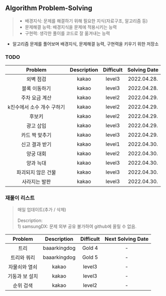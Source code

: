 ## Algorithm Problem-Solving
>- 배경지식: 문제를 해결하기 위해 필요한 지식(자료구조, 알고리즘 등)
>- 문제해결 능력: 배경지식을 문제에 적용시키는 능력
>- 구현력: 생각한 풀이를 코드로 잘 옮겨내는 능력

- 알고리즘 문제를 풀어보며 배경지식, 문제해결 능력, 구현력을 키우기 위한 저장소

### TODO
| Problem | Description | Difficult | Solving Date |
|:---------:|:---------:|:-----------:|:-----------:|
| 외벽 점검 | kakao | level3 | 2022.04.28. |
| 블록 이동하기 | kakao | level3 | 2022.04.28. |
| 주차 요금 계산 | kakao | level2 | 2022.04.29. |
| k진수에서 소수 개수 구하기 | kakao | level2 | 2022.04.29. |
| 후보키 | kakao | level2 | 2022.04.29. |
| 광고 삽입 | kakao | level3 | 2022.04.29. |
| 카드 짝 맞추기 | kakao | level3 | 2022.04.29. |
| 신고 결과 받기 | kakao | level1 | 2022.04.30. |
| 양궁 대회 | kakao | level2 | 2022.04.30. |
| 양과 늑대 | kakao | level3 | 2022.04.30. |
| 파괴되지 않은 건물 | kakao | level3 | 2022.04.30. |
| 사라지는 발판 | kakao | level3 | 2022.04.30. |


### 재풀이 리스트
>매일 업데이트(추가 / 삭제)
><br>
><br>Description: 
> <br>1) samsungDX: 문제 외부 공유 불가하여 github에 올릴 수 없음.

| Problem | Description | Difficult | Next Solving Date |
|:---------:|:---------:|:-----------:|:-----------:|
| 트리 | baaarkingdog | Gold 4 | - |
| 트리와 쿼리 | baaarkingdog | Gold 5 | - |
| 자물쇠와 열쇠 | kakao | level3 | - |
| 기둥과 보 설치 | kakao | level3 | - |
| 순위 검색 | kakao | level2 | - |



